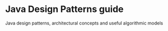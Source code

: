 # Java Design Patterns guide

Java design patterns, architectural concepts and useful algorithmic models
